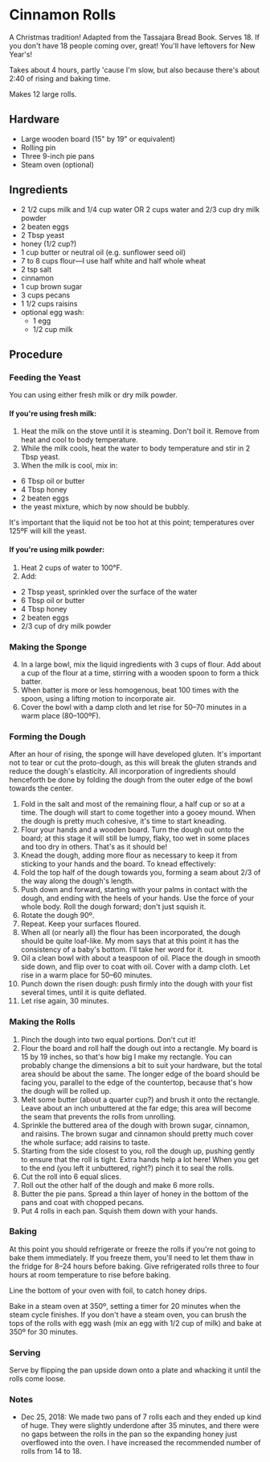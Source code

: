 # Cinnamon Rolls

A Christmas tradition! Adapted from the Tassajara Bread Book. Serves 18. If you don't have 18 people coming over, great! You'll have leftovers for New Year's!

Takes about 4 hours, partly 'cause I'm slow, but also because there's about 2:40 of rising and baking time.

Makes 12 large rolls.

## Hardware

- Large wooden board (15" by 19" or equivalent)
- Rolling pin
- Three 9-inch pie pans
- Steam oven (optional)

## Ingredients

- 2 1/2 cups milk and 1/4 cup water OR 2 cups water and 2/3 cup dry milk powder
- 2 beaten eggs
- 2 Tbsp yeast
- honey (1/2 cup?)
- 1 cup butter or neutral oil (e.g. sunflower seed oil)
- 7 to 8 cups flour—I use half white and half whole wheat
- 2 tsp salt
- cinnamon
- 1 cup brown sugar
- 3 cups pecans
- 1 1/2 cups raisins
- optional egg wash:
  - 1 egg
  - 1/2 cup milk

## Procedure

### Feeding the Yeast

You can using either fresh milk or dry milk powder.

#### If you're using fresh milk:

1. Heat the milk on the stove until it is steaming. Don't boil it. Remove from heat and cool to body temperature.
2. While the milk cools, heat the water to body temperature and stir in 2 Tbsp yeast.
3. When the milk is cool, mix in:
  - 6 Tbsp oil or butter
  - 4 Tbsp honey
  - 2 beaten eggs
  - the yeast mixture, which by now should be bubbly.

  It's important that the liquid not be too hot at this point; temperatures over 125ºF will kill the yeast.

#### If you're using milk powder:

1. Heat 2 cups of water to 100°F.
2. Add:
  - 2 Tbsp yeast, sprinkled over the surface of the water
  - 6 Tbsp oil or butter
  - 4 Tbsp honey
  - 2 beaten eggs
  - 2/3 cup of dry milk powder

### Making the Sponge

4. In a large bowl, mix the liquid ingredients with 3 cups of flour. Add about a cup of the flour at a time, stirring with a wooden spoon to form a thick batter.
5. When batter is more or less homogenous, beat 100 times with the spoon, using a lifting motion to incorporate air.
6. Cover the bowl with a damp cloth and let rise for 50–70 minutes in a warm place (80–100ºF).

### Forming the Dough

After an hour of rising, the sponge will have developed gluten. It's important not to tear or cut the proto-dough, as this will break the gluten strands and reduce the dough's elasticity. All incorporation of ingredients should henceforth be done by folding the dough from the outer edge of the bowl towards the center.

1. Fold in the salt and most of the remaining flour, a half cup or so at a time. The dough will start to come together into a gooey mound. When the dough is pretty much cohesive, it's time to start kneading.
2. Flour your hands and a wooden board. Turn the dough out onto the board; at this stage it will still be lumpy, flaky, too wet in some places and too dry in others. That's as it should be!
3. Knead the dough, adding more flour as necessary to keep it from sticking to your hands and the board. To knead effectively:
  1. Fold the top half of the dough towards you, forming a seam about 2/3 of the way along the dough's length.
  2. Push down and forward, starting with your palms in contact with the dough, and ending with the heels of your hands. Use the force of your whole body. Roll the dough forward; don't just squish it.
  3. Rotate the dough 90º.
  4. Repeat. Keep your surfaces floured.
3. When all (or nearly all) the flour has been incorporated, the dough should be quite loaf-like. My mom says that at this point it has the consistency of a baby's bottom. I'll take her word for it.
4. Oil a clean bowl with about a teaspoon of oil. Place the dough in smooth side down, and flip over to coat with oil. Cover with a damp cloth. Let rise in a warm place for 50–60 minutes.
5. Punch down the risen dough: push firmly into the dough with your fist several times, until it is quite deflated.
6. Let rise again, 30 minutes.

### Making the Rolls

1. Pinch the dough into two equal portions. Don't cut it!
2. Flour the board and roll half the dough out into a rectangle. My board is 15 by 19 inches, so that's how big I make my rectangle. You can probably change the dimensions a bit to suit your hardware, but the total area should be about the same. The longer edge of the board should be facing you, parallel to the edge of the countertop, because that's how the dough will be rolled up.
3. Melt some butter (about a quarter cup?) and brush it onto the rectangle. Leave about an inch unbuttered at the far edge; this area will become the seam that prevents the rolls from unrolling.
4. Sprinkle the buttered area of the dough with brown sugar, cinnamon, and raisins. The brown sugar and cinnamon should pretty much cover the whole surface; add raisins to taste.
5. Starting from the side closest to you, roll the dough up, pushing gently to ensure that the roll is tight. Extra hands help a lot here! When you get to the end (you left it unbuttered, right?) pinch it to seal the rolls.
6. Cut the roll into 6 equal slices.
9. Roll out the other half of the dough and make 6 more rolls.
7. Butter the pie pans. Spread a thin layer of honey in the bottom of the pans and coat with chopped pecans.
8. Put 4 rolls in each pan. Squish them down with your hands.

### Baking

At this point you should refrigerate or freeze the rolls if you're not going to bake them immediately. If you freeze them, you'll need to let them thaw in the fridge for 8–24 hours before baking. Give refrigerated rolls three to four hours at room temperature to rise before baking.

Line the bottom of your oven with foil, to catch honey drips.

Bake in a steam oven at 350º, setting a timer for 20 minutes when the steam cycle finishes. If you don't have a steam oven, you can brush the tops of the rolls with egg wash (mix an egg with 1/2 cup of milk) and bake at 350º for 30 minutes.

### Serving

Serve by flipping the pan upside down onto a plate and whacking it until the rolls come loose.

### Notes

- Dec 25, 2018: We made two pans of 7 rolls each and they ended up kind of huge. They were slightly underdone after 35 minutes, and there were no gaps between the rolls in the pan so the expanding honey just overflowed into the oven. I have increased the recommended number of rolls from 14 to 18.
